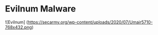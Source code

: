 # Evilnum Malware
![Evilnum] (https://secarmy.org/wp-content/uploads/2020/07/Umair5710-768x432.png)
